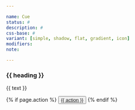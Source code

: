 ```yaml
---

name: Cue
status: #
description: #
css-base: #
variant: [simple, shadow, flat, gradient, icon]
modifiers: 
note: 

---
```


<section class="{{ css-base }}">
  <h3>{{ heading }}</h3> 
  <p>{{ text }}</p>
  {% if page.action %}
    <button>  <a href="#">{{ action }}</a>  </button>
  {% endif %}
</section>
